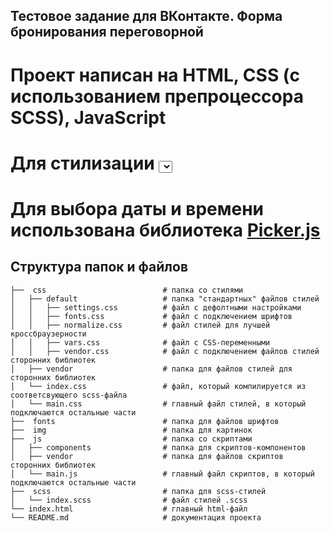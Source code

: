 ## Тестовое задание для ВКонтакте. Форма бронирования переговорной

# Проект написан на HTML, CSS (с использованием препроцессора SCSS), JavaScript
# Для стилизации <select> использована библиотека [ItcCustomSelect](https://github.com/itchief/ui-components/tree/master/custom-select), [ссылка на статью](https://itchief.ru/javascript/custom-select)
# Для выбора даты и времени использована библиотека [Picker.js](https://github.com/fengyuanchen/pickerjs#methods)

## Структура папок и файлов

```
├──  css                          # папка со стилями
│   ├── default                   # папка "стандартных" файлов стилей
│   │   ├── settings.css          # файл с дефолтными настройками
│   │   ├── fonts.css             # файл с подключением шрифтов
│   │   ├── normalize.css         # файл стилей для лучшей кроссбраузерности
│   │   ├── vars.css              # файл с CSS-переменными
│   │   ├── vendor.css            # файл с подключением файлов стилей сторонних библиотек
│   ├── vendor                    # папка для файлов стилей для сторонних библиотек
│   └── index.css                 # файл, который компилируется из соответсвующего scss-файла
│   └── main.css                  # главный файл стилей, в который подключаются остальные части
├──  fonts                        # папка для файлов шрифтов
├──  img                          # папка для картинок
├──  js                           # папка со скриптами
│   ├── components                # папка для скриптов-компонентов
│   ├── vendor                    # папка для файлов скриптов сторонних библиотек
│   └── main.js                   # главный файл скриптов, в который подключаются остальные части
├──  scss                         # папка для scss-стилей
│   └── index.scss                # файл стилей .scss
└── index.html                    # главный html-файл
└── README.md                     # документация проекта
```